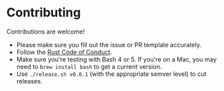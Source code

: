 # Contributing

Contributions are welcome!

* Please make sure you fill out the issue or PR template accurately.
* Follow the [Rust Code of Conduct](https://www.rust-lang.org/policies/code-of-conduct).
* Make sure you're testing with Bash 4 or 5. If you're on a Mac, you may need to
  `brew install bash` to get a current version.
* Use `./release.sh v0.0.1` (with the appropriate semver level) to cut releases.
